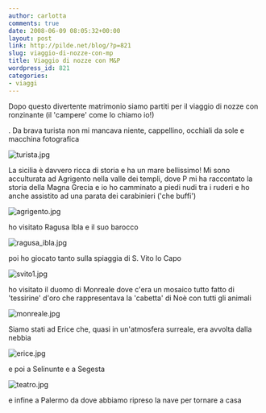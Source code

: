 ```yaml
---
author: carlotta
comments: true
date: 2008-06-09 08:05:32+00:00
layout: post
link: http://pilde.net/blog/?p=821
slug: viaggio-di-nozze-con-mp
title: Viaggio di nozze con M&P
wordpress_id: 821
categories:
- viaggi
---
```


Dopo questo divertente matrimonio siamo partiti per il viaggio di nozze con ronzinante (il 'campere' come lo chiamo io!)


. Da brava turista non mi mancava niente, cappellino, occhiali da sole e macchina fotografica

![turista.jpg]({{baseurl}}/uploads/2008/06/turista.jpg)




La sicilia è davvero ricca di storia e ha un mare bellissimo!
Mi sono acculturata ad Agrigento nella valle dei templi, dove P mi ha raccontato la storia della Magna Grecia e io ho camminato a piedi nudi tra i ruderi e ho anche assistito ad una parata dei carabinieri ('che buffi')




![agrigento.jpg]({{baseurl}}/uploads/2008/06/agrigento.jpg)




ho visitato Ragusa Ibla e il suo barocco

![ragusa_ibla.jpg]({{baseurl}}/uploads/2008/06/ragusa_ibla.jpg)




poi ho giocato tanto sulla spiaggia di S. Vito lo Capo 

![svito1.jpg]({{baseurl}}/uploads/2008/06/svito1.jpg)




ho visitato il duomo di Monreale dove c'era un mosaico tutto fatto di 'tessirine' d'oro che rappresentava la 'cabetta' di Noè con tutti gli animali

![monreale.jpg]({{baseurl}}/uploads/2008/06/monreale.jpg)




Siamo stati ad Erice che, quasi in un'atmosfera surreale, era avvolta dalla nebbia

![erice.jpg]({{baseurl}}/uploads/2008/06/erice.jpg)




e poi a Selinunte e a Segesta

![teatro.jpg]({{baseurl}}/uploads/2008/06/teatro.jpg)




e infine a Palermo da dove abbiamo ripreso la nave per tornare a casa
